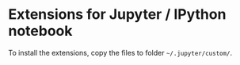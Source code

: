 # Extensions for Jupyter / IPython notebook

To install the extensions, copy the files to folder `~/.jupyter/custom/`.

